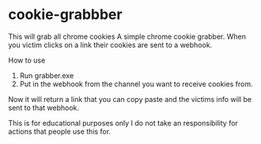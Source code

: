 # cookie-grabbber
This will grab all chrome cookies
A simple chrome cookie grabber. When you victim clicks on a link their cookies are sent to a webhook.

How to use 
1. Run grabber.exe 
2. Put in the webhook from the channel you want to receive cookies from.

Now it will return a link that you can copy paste and the victims info will be sent to that webhook.


This is for educational purposes only
I do not take an responsibility for actions that people use this for.
